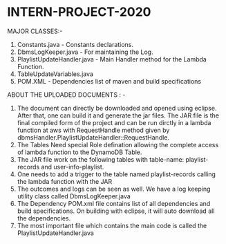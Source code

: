 # INTERN-PROJECT-2020

MAJOR CLASSES:- 

1. Constants.java - Constants declarations.
2. DbmsLogKeeper.java - For maintaining the Log.
3. PlaylistUpdateHandler.java - Main Handler method for the Lambda Function.
4. TableUpdateVariables.java
5. POM.XML - Dependencies list of maven and build specifications

ABOUT THE UPLOADED DOCUMENTS : -

1. The document can directly be downloaded and opened using eclipse. After that, one can build it and generate the jar files.
The JAR file is the final compiled form of the project and can be run dirctly in a lambda function at aws with RequestHandle method given by dbmsHandler.PlaylistUpdateHandler::RequestHandle.
2. The Tables Need special Role defination allowing the complete access of lambda function to the DynamoDB Table.
3. The JAR file work on the following tables with table-name: playlist-records and user-info-playlist.
4. One needs to add a trigger to the table named playlist-records calling the lambda function with the JAR
5. The outcomes and logs can be seen as well. We have a log keeping utility class called DbmsLogKeeper.java
6. The Dependency POM.xml file contains list of all dependencies and build specifications. On building with eclipse, it will auto download all the dependencies.
7. The most important file which contains the main code is called the PlaylistUpdateHandler.java
